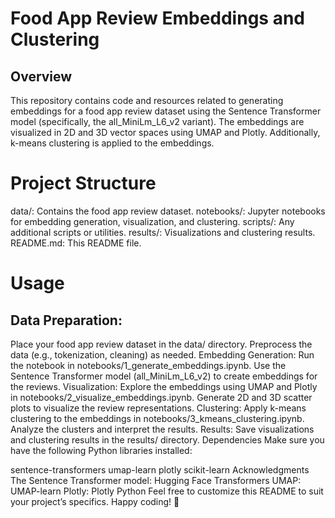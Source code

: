 # Food App Review Embeddings and Clustering

## Overview

This repository contains code and resources related to generating embeddings for a food app review dataset using the Sentence Transformer model (specifically, the all_MiniLm_L6_v2 variant). The embeddings are visualized in 2D and 3D vector spaces using UMAP and Plotly. Additionally, k-means clustering is applied to the embeddings.

# Project Structure
data/: Contains the food app review dataset.
notebooks/: Jupyter notebooks for embedding generation, visualization, and clustering.
scripts/: Any additional scripts or utilities.
results/: Visualizations and clustering results.
README.md: This README file.

# Usage
## Data Preparation:
Place your food app review dataset in the data/ directory.
Preprocess the data (e.g., tokenization, cleaning) as needed.
Embedding Generation:
Run the notebook in notebooks/1_generate_embeddings.ipynb.
Use the Sentence Transformer model (all_MiniLm_L6_v2) to create embeddings for the reviews.
Visualization:
Explore the embeddings using UMAP and Plotly in notebooks/2_visualize_embeddings.ipynb.
Generate 2D and 3D scatter plots to visualize the review representations.
Clustering:
Apply k-means clustering to the embeddings in notebooks/3_kmeans_clustering.ipynb.
Analyze the clusters and interpret the results.
Results:
Save visualizations and clustering results in the results/ directory.
Dependencies
Make sure you have the following Python libraries installed:

sentence-transformers
umap-learn
plotly
scikit-learn
Acknowledgments
The Sentence Transformer model: Hugging Face Transformers
UMAP: UMAP-learn
Plotly: Plotly Python
Feel free to customize this README to suit your project’s specifics. Happy coding! 🚀
